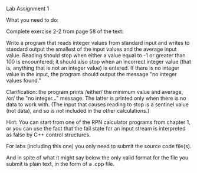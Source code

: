 Lab Assignment 1

What you need to do:

Complete exercise 2-2 from page 58 of the text:

Write a program that reads integer values from standard input and writes to standard output the smallest of the input values and the average input value. Reading should stop when either a value equal to -1 or greater than 100 is encountered; it should also stop when an incorrect integer value (that is, anything that is not an integer value) is entered. If there is no integer value in the input, the program should output the message "no integer values found."

Clarification: the program prints /either/ the minimum value and average, /or/ the "no integer..." message. The latter is printed only when there is no data to work with. (The input that causes reading to stop is a sentinel value (not data), and so is not included in the other calculations.)

Hint: You can start from one of the RPN calculator programs from chapter 1, or you can use the fact that the fail state for an input stream is interpreted as false by C++ control structures.

For labs (including this one) you only need to submit the source code file(s).

And in spite of what it might say below the only valid format for the file you submit is plain text, in the form of a .cpp file.
